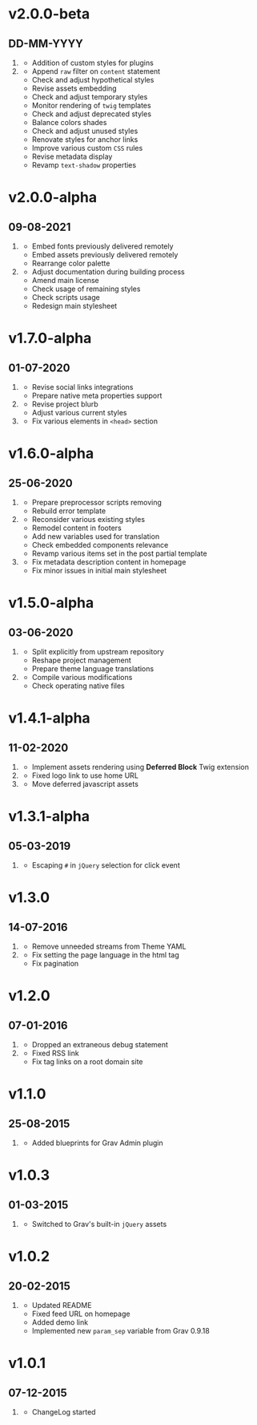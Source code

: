 # v2.0.0-beta
## DD-MM-YYYY

1. [](#new)
    * Addition of custom styles for plugins
2. [](#improved)
    * Append `raw` filter on `content` statement
    * Check and adjust hypothetical styles
    * Revise assets embedding
    * Check and adjust temporary styles
    * Monitor rendering of `twig` templates
    * Check and adjust deprecated styles
    * Balance colors shades
    * Check and adjust unused styles
    * Renovate styles for anchor links
    * Improve various custom `CSS` rules
    * Revise metadata display
    * Revamp `text-shadow` properties

# v2.0.0-alpha
## 09-08-2021

1. [](#new)
    * Embed fonts previously delivered remotely
    * Embed assets previously delivered remotely
    * Rearrange color palette
2. [](#improved)
    * Adjust documentation during building process
    * Amend main license
    * Check usage of remaining styles
    * Check scripts usage
    * Redesign main stylesheet

# v1.7.0-alpha
## 01-07-2020

1. [](#new)
    * Revise social links integrations
    * Prepare native meta properties support
2. [](#improved)
    * Revise project blurb
    * Adjust various current styles
3. [](#bugfix)
    * Fix various elements in `<head>` section

# v1.6.0-alpha
## 25-06-2020

1. [](#new)
    * Prepare preprocessor scripts removing
    * Rebuild error template
2. [](#improved)
    * Reconsider various existing styles
    * Remodel content in footers
    * Add new variables used for translation
    * Check embedded components relevance
    * Revamp various items set in the post partial template
3. [](#bugfix)
    * Fix metadata description content in homepage
    * Fix minor issues in initial main stylesheet

# v1.5.0-alpha
## 03-06-2020

1. [](#new)
    * Split explicitly from upstream repository
    * Reshape project management
    * Prepare theme language translations
2. [](#improved)
    * Compile various modifications
    * Check operating native files

# v1.4.1-alpha
## 11-02-2020

1. [](#new)
    * Implement assets rendering using **Deferred Block** Twig extension
2. [](#improved)
    * Fixed logo link to use home URL
3. [](#bugfix)
    * Move deferred javascript assets

# v1.3.1-alpha
## 05-03-2019

1. [](#bugfix)
    * Escaping `#` in `jQuery` selection for click event

# v1.3.0
## 14-07-2016

1. [](#improved)
    * Remove unneeded streams from Theme YAML
2. [](#bugfix)
    * Fix setting the page language in the html tag
    * Fix pagination

# v1.2.0
## 07-01-2016

1. [](#improved)
    * Dropped an extraneous debug statement
2. [](#bugfix)
    * Fixed RSS link
    * Fix tag links on a root domain site

# v1.1.0
## 25-08-2015

1. [](#improved)
    * Added blueprints for Grav Admin plugin

# v1.0.3
## 01-03-2015

1. [](#improved)
    * Switched to Grav's built-in `jQuery` assets

# v1.0.2
## 20-02-2015

1. [](#improved)
    * Updated README
    * Fixed feed URL on homepage
    * Added demo link
    * Implemented new `param_sep` variable from Grav 0.9.18

# v1.0.1
## 07-12-2015

1. [](#new)
    * ChangeLog started
